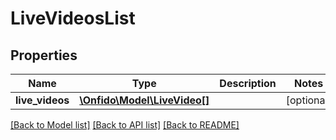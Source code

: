 # LiveVideosList

## Properties
Name | Type | Description | Notes
------------ | ------------- | ------------- | -------------
**live_videos** | [**\Onfido\Model\LiveVideo[]**](LiveVideo.md) |  | [optional] 

[[Back to Model list]](../README.md#documentation-for-models) [[Back to API list]](../README.md#documentation-for-api-endpoints) [[Back to README]](../README.md)


